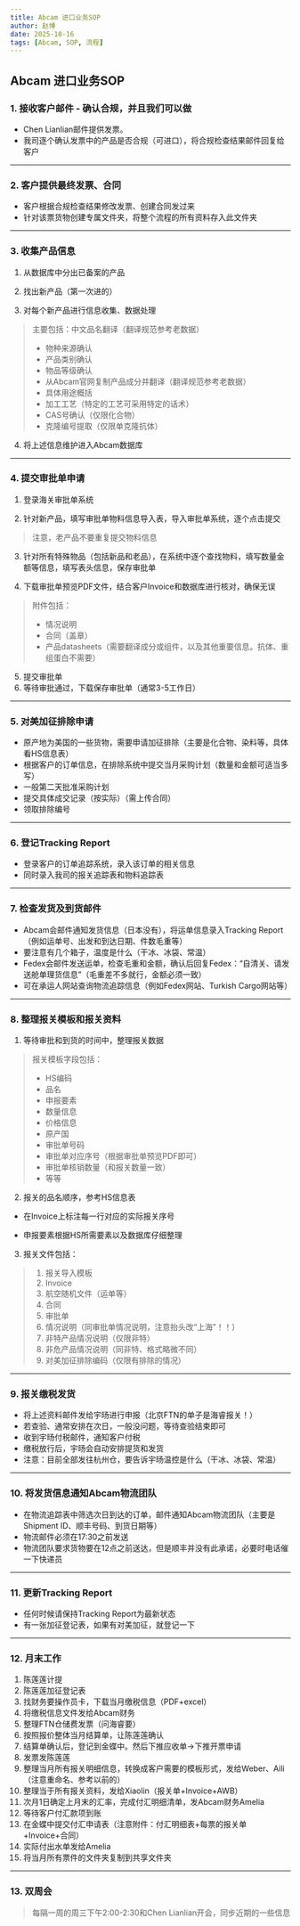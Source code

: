 ```yaml
---
title: Abcam 进口业务SOP
author: 赵博
date: 2025-10-16
tags: [Abcam, SOP, 流程]
---
```


## Abcam 进口业务SOP

### 1. 接收客户邮件 - 确认合规，并且我们可以做

- Chen Lianlian邮件提供发票。
- 我司逐个确认发票中的产品是否合规（可进口），将合规检查结果邮件回复给客户

---

### 2. 客户提供最终发票、合同

- 客户根据合规检查结果修改发票、创建合同发过来
- 针对该票货物创建专属文件夹，将整个流程的所有资料存入此文件夹

---

### 3. 收集产品信息

1. 从数据库中分出已备案的产品
2. 找出新产品（第一次进的）

3. 对每个新产品进行信息收集、数据处理

> 主要包括：中文品名翻译（翻译规范参考老数据）
> - 物种来源确认
> - 产品类别确认
> - 物品等级确认
> - 从Abcam官网复制产品成分并翻译（翻译规范参考老数据）
> - 具体用途概括
> - 加工工艺（特定的工艺可采用特定的话术）
> - CAS号确认（仅限化合物）
> - 克隆编号提取（仅限单克隆抗体）

4. 将上述信息维护进入Abcam数据库

---

### 4. 提交审批单申请

1. 登录海关审批单系统

2. 针对新产品，填写审批单物料信息导入表，导入审批单系统，逐个点击提交


>  注意，老产品不要重复提交物料信息

3. 针对所有特殊物品（包括新品和老品），在系统中逐个查找物料，填写数量金额等信息，填写表头信息，保存审批单

4. 下载审批单预览PDF文件，结合客户Invoice和数据库进行核对，确保无误


> 附件包括：
>
> - 情况说明
> - 合同（盖章）
> - 产品datasheets（需要翻译成分或组件，以及其他重要信息。抗体、重组蛋白不需要）

5. 提交审批单
6. 等待审批通过，下载保存审批单（通常3-5工作日）

---

### 5. 对美加征排除申请

- 原产地为美国的一些货物，需要申请加征排除（主要是化合物、染料等，具体看HS信息表）
- 根据客户的订单信息，在排除系统中提交当月采购计划（数量和金额可适当多写）
- 一般第二天批准采购计划
- 提交具体成交记录（按实际）（需上传合同）
- 领取排除编号

---

### 6. 登记Tracking Report

- 登录客户的订单追踪系统，录入该订单的相关信息
- 同时录入我司的报关追踪表和物料追踪表

---

### 7. 检查发货及到货邮件

- Abcam会邮件通知发货信息（日本没有），将运单信息录入Tracking Report（例如运单号、出发和到达日期、件数毛重等）
- 要注意有几个箱子，温度是什么（干冰、冰袋、常温）
- Fedex会邮件发送运单，检查毛重和金额，确认后回复Fedex：“自清关、请发送舱单理货信息”（毛重差不多就行，金额必须一致）
- 可在承运人网站查询物流追踪信息（例如Fedex网站、Turkish Cargo网站等）

---

### 8. 整理报关模板和报关资料

1. 等待审批和到货的时间中，整理报关数据


> 报关模板字段包括：
>
> - HS编码
> - 品名
> - 申报要素
> - 数量信息
> - 价格信息
> - 原产国
> - 审批单号码
> - 审批单对应序号（根据审批单预览PDF即可）
> - 审批单核销数量（和报关数量一致）
> - 等等

2. 报关的品名顺序，参考HS信息表

- 在Invoice上标注每一行对应的实际报关序号

- 申报要素根据HS所需要素以及数据库仔细整理

3. 报关文件包括：

> 1. 报关导入模板
> 2. Invoice
> 3. 航空随机文件（运单等）
> 4. 合同
> 5. 审批单
> 6. 情况说明（同审批单情况说明，注意抬头改“上海”！！）
> 7. 非特产品情况说明（仅限非特）
> 8. 非危产品情况说明（同非特、格式略微不同）
> 9. 对美加征排除编码（仅限有排除的情况）

---

### 9. 报关缴税发货

- 将上述资料邮件发给宇旸进行申报（北京FTN的单子是海睿报关！）
- 若查验、通常安排在次日，一般没问题，等待查验结束即可
- 收到宇旸付税邮件，通知客户付税
- 缴税放行后，宇旸会自动安排提货和发货
- 注意：目前全部发往杭州仓，要告诉宇旸温控是什么（干冰、冰袋、常温）

---

### 10. 将发货信息通知Abcam物流团队

- 在物流追踪表中筛选次日到达的订单，邮件通知Abcam物流团队（主要是Shipment ID、顺丰号码、到货日期等）
- 物流邮件必须在17:30之前发送
- 物流团队要求货物要在12点之前送达，但是顺丰并没有此承诺，必要时电话催一下快递员

---

### 11. 更新Tracking  Report

- 任何时候请保持Tracking Report为最新状态
- 有一张加征登记表，如果有对美加征，就登记一下

---

### 12. 月末工作

1. 陈莲莲计提
2. 陈莲莲加征登记表
3. 找财务要操作员卡，下载当月缴税信息（PDF+excel）
4. 将缴税信息文件发给Abcam财务
5. 整理FTN仓储费发票（问海睿要）
6. 按照报价整体当月结算单，让陈莲莲确认
7. 结算单确认后，登记到金蝶中。然后下推应收单->下推开票申请
8. 发票发陈莲莲
9. 整理当月所有报关明细信息，转换成客户需要的模板形式，发给Weber、Aili（注意重命名、参考以前的）
10. 整理当于所有报关资料，发给Xiaolin（报关单+Invoice+AWB）
11. 次月1日确定上月末的汇率，完成付汇明细清单，发Abcam财务Amelia
12. 等待客户付汇款项到账
13. 在金蝶中提交付汇申请表（注意附件：付汇明细表+每票的报关单+Invoice+合同）
14. 实际付出水单发给Amelia
15. 将当月所有票件的文件夹复制到共享文件夹

---

###  13. 双周会

> 每隔一周的周三下午2:00-2:30和Chen Lianlian开会，同步近期的一些信息
